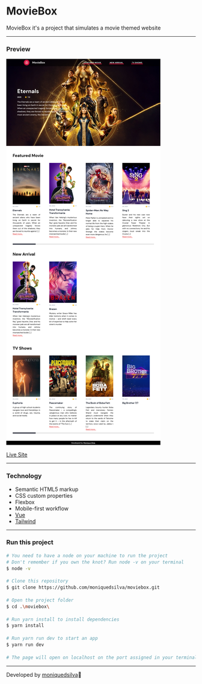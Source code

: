 # MovieBox

MovieBox it's a project that simulates a movie themed website

---

### Preview

![screenshot](./public/assets/Screenshot-MovieBox.png)

[Live Site](https://mss-moviebox.netlify.app/)

---

### Technology
- Semantic HTML5 markup
- CSS custom properties
- Flexbox
- Mobile-first workflow
- [Vue](https://vuejs.org/)
- [Tailwind](https://tailwindcss.com/)

---

### Run this project
```bash 
# You need to have a node on your machine to run the project
# Don't remember if you own the knot? Run node -v on your terminal
$ node -v

# Clone this repository
$ git clone https://github.com/moniquedsilva/moviebox.git

# Open the project folder
$ cd .\moviebox\

# Run yarn install to install dependencies
$ yarn install

# Run yarn run dev to start an app
$ yarn run dev

# The page will open on localhost on the port assigned in your terminal
```

---
Developed by [moniquedsilva](https://github.com/moniquedsilva)🌻
